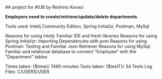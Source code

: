 #A project for iKUB by Rexhino Kovaci

**Employers need to create/retrieve/update/delete departments**

Tools used: Intelij Community Edition, Spring Initializr, Postman, MySql

Reasons for using Intelij: Familiar IDE and fresh libraries 
Reasons for using Spring Initializr: Importing Dependencies with pom
Reasons for using Postman: Testing and Familiar Json Retriever
Reasons for using MySql: Familiar and relational database to connect "Employee" with the "Department" tables


Times taken: {$time}/ 7460 minutes
Tests taken: {$testT}/ 34 Tests
Log Files: C/USERS/USER





